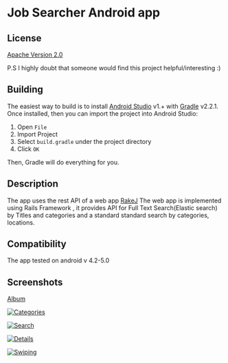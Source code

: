 # Job Searcher Android app

## License

[Apache Version 2.0](http://www.apache.org/licenses/LICENSE-2.0.html)

P.S I highly doubt that someone would find this project helpful/interesting :)


## Building

The easiest way to build is to install [Android Studio](https://developer.android.com/sdk/index.html) v1.+
with [Gradle](https://www.gradle.org/) v2.2.1.
Once installed, then you can import the project into Android Studio:

1. Open `File`
2. Import Project
3. Select `build.gradle` under the project directory
4. Click `OK`

Then, Gradle will do everything for you.

## Description

The app uses the rest API of a web app [RakeJ](https://github.com/LinkedHK/RakeJ)
The web app is implemented using Rails Framework , it provides API for Full Text Search(Elastic search) by Titles and categories
and a standard standard search by categories, locations.

## Compatibility

The app tested on android v 4.2-5.0

## Screenshots

[Album](http://imgur.com/a/M3Ylj)


[![Categories](http://i.imgur.com/N7D6q2i.png)](http://imgur.com/a/M3Ylj)

[![Search](http://i.imgur.com/lWabAyB.png)](http://imgur.com/a/M3Ylj)

[![Details](http://i.imgur.com/UB9zVlv.png)](http://imgur.com/a/M3Ylj)

[![Swiping](http://i.imgur.com/iA01zJU.png)](http://imgur.com/a/M3Ylj)







